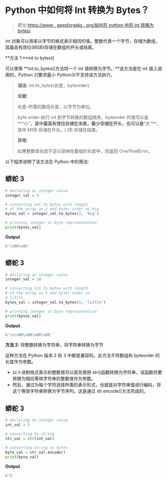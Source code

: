 # Python 中如何将 Int 转换为 Bytes？

> 原文:[https://www . geesforgeks . org/如何在 python 中将 int 转换为 bytes/](https://www.geeksforgeeks.org/how-to-convert-int-to-bytes-in-python/)

int 对象可以用来以字节的格式表示相同的值。整数代表一个字节，存储为数组，其最高有效位(MSB)存储在数组的开头或结尾。

**方法 1:**int to bytes()

可以使用 **int.to_bytes()方法将一个 int 值转换为字节。**该方法是在 int 值上调用的，Python 2(要求最小 Python3)不支持该方法执行。

> **语法:** int.to_bytes(长度，byteorder)
> 
> **论据**:
> 
> 长度–所需的数组长度，以字节为单位。
> 
> byte order–执行 int 到字节转换的数组顺序。byteorder 的值可以是**“小”**，其中最高有效位存储在末尾，最少存储在开头，也可以是**“大”**，其中 MSB 存储在开头，LSB 存储在结尾。
> 
> **异常:**
> 
> 如果整数值长度不足以容纳在数组的长度中，则返回 OverflowError。

以下程序说明了该方法在 Python 中的用法:

## 蟒蛇 3

```py
# declaring an integer value
integer_val = 5

# converting int to bytes with length 
# of the array as 2 and byter order as big
bytes_val = integer_val.to_bytes(2, 'big')

# printing integer in byte representation
print(bytes_val)
```

**Output**

```py
b'\x00\x05'
```

## 蟒蛇 3

```py
# declaring an integer value
integer_val = 10

# converting int to bytes with length 
# of the array as 5 and byter order as 
# little
bytes_val = integer_val.to_bytes(5, 'little')

# printing integer in byte representation
print(bytes_val)
```

**Output**

```py
b'\n\x00\x00\x00\x00'
```

**方法 2:** 将整数转换为字符串，将字符串转换为字节

这种方法在 Python 版本 2 和 3 中都是兼容的。此方法不将数组和 byteorder 的长度作为参数。

*   以十进制格式表示的整数值可以首先使用 str()函数转换为字符串，该函数将要转换为相应等效字符串的整数值作为参数。
*   然后，通过为每个字符选择所需的表示形式，也就是对字符串值进行编码，将这个等效字符串转换为字节序列。这是通过 str.encode()方法完成的。

## 蟒蛇 3

```py
# declaring an integer value
int_val = 5

# converting to string
str_val = str(int_val)

# converting string to bytes
byte_val = str_val.encode()
print(byte_val)
```

**Output**

```py
b'5'
```